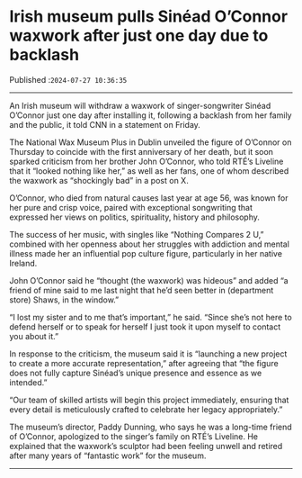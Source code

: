 # Irish museum pulls Sinéad O’Connor waxwork after just one day due to backlash

Published :`2024-07-27 10:36:35`

---

An Irish museum will withdraw a waxwork of singer-songwriter Sinéad O’Connor just one day after installing it, following a backlash from her family and the public, it told CNN in a statement on Friday.

The National Wax Museum Plus in Dublin unveiled the figure of O’Connor on Thursday to coincide with the first anniversary of her death, but it soon sparked criticism from her brother John O’Connor, who told RTÉ’s Liveline that it “looked nothing like her,” as well as her fans, one of whom described the waxwork as “shockingly bad” in a post on X.

O’Connor, who died from natural causes last year at age 56, was known for her pure and crisp voice, paired with exceptional songwriting that expressed her views on politics, spirituality, history and philosophy.

The success of her music, with singles like “Nothing Compares 2 U,” combined with her openness about her struggles with addiction and mental illness made her an influential pop culture figure, particularly in her native Ireland.

John O’Connor said he “thought (the waxwork) was hideous” and added “a friend of mine said to me last night that he’d seen better in (department store) Shaws, in the window.”

“I lost my sister and to me that’s important,” he said. “Since she’s not here to defend herself or to speak for herself I just took it upon myself to contact you about it.”

In response to the criticism, the museum said it is “launching a new project to create a more accurate representation,” after agreeing that “the figure does not fully capture Sinéad’s unique presence and essence as we intended.”

“Our team of skilled artists will begin this project immediately, ensuring that every detail is meticulously crafted to celebrate her legacy appropriately.”

The museum’s director, Paddy Dunning, who says he was a long-time friend of O’Connor, apologized to the singer’s family on RTÉ’s Liveline. He explained that the waxwork’s sculptor had been feeling unwell and retired after many years of “fantastic work” for the museum.

---

